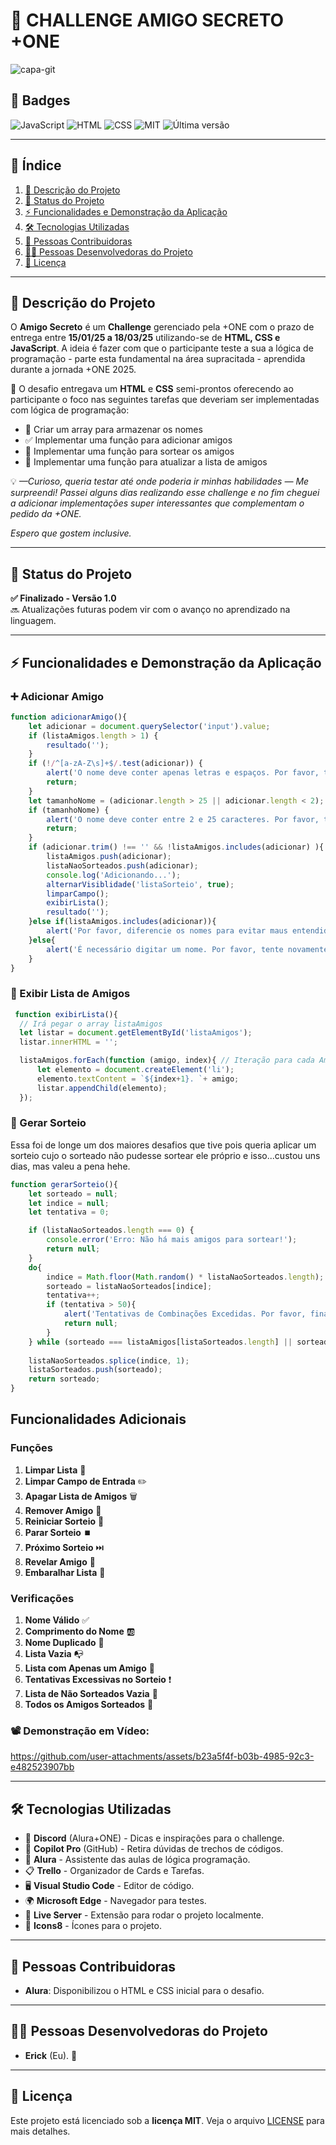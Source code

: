 
# 🎁 CHALLENGE AMIGO SECRETO +ONE

![capa-git](https://github.com/user-attachments/assets/1744c382-0b1d-46f2-a3e5-f51289d58e4f)

## 🏅 Badges
![JavaScript](https://img.shields.io/badge/JavaScript-ES6%2B-yellow)
![HTML](https://img.shields.io/badge/HTML-5-orange)
![CSS](https://img.shields.io/badge/CSS-3-blue)
![MIT](https://img.shields.io/badge/Licen%C3%A7a-MIT-green)
![Última versão](https://img.shields.io/badge/Última%20Vers%C3%A3o-Janeiro-lightgrey)

---

## 📌 Índice
1. [📖 Descrição do Projeto](#descrição-do-projeto)
2. [🚀 Status do Projeto](#status-do-projeto)
3. [⚡ Funcionalidades e Demonstração da Aplicação](#funcionalidades-e-demonstração-da-aplicação)
4. [🛠 Tecnologias Utilizadas](#tecnologias-utilizadas)
5. [🤝 Pessoas Contribuidoras](#pessoas-contribuidoras)
6. [👨‍💻 Pessoas Desenvolvedoras do Projeto](#pessoas-desenvolvedoras-do-projeto)
7. [📜 Licença](#licença)

---

## 📖 Descrição do Projeto
O **Amigo Secreto** é um **Challenge** gerenciado pela +ONE com o prazo de entrega entre **15/01/25 a 18/03/25**  utilizando-se de **HTML, CSS e JavaScript**.
A ideia é fazer com que o participante teste a sua a lógica de programação - parte esta fundamental na área supracitada - aprendida durante a jornada +ONE 2025.

📌 O desafio entregava um **HTML** e **CSS** semi-prontos oferecendo ao participante o foco nas seguintes tarefas que deveriam ser implementadas com lógica de programação:

- 📌 Criar um array para armazenar os nomes
- ✅ Implementar uma função para adicionar amigos
- 🔀 Implementar uma função para sortear os amigos
- 📃 Implementar uma função para atualizar a lista de amigos

💡 *—Curioso, queria testar até onde poderia ir minhas habilidades — Me surpreendi! Passei alguns dias realizando esse challenge e no fim cheguei a adicionar implementações super interessantes que complementam o pedido da +ONE.* 

*Espero que gostem inclusive.*

---

## 🚀 Status do Projeto

**✅ Finalizado - Versão 1.0**  
🔜 Atualizações futuras podem vir com o avanço no aprendizado na linguagem.

---

## ⚡ Funcionalidades e Demonstração da Aplicação

### ➕ Adicionar Amigo
```javascript
function adicionarAmigo(){
    let adicionar = document.querySelector('input').value;
    if (listaAmigos.length > 1) {
        resultado('');
    }
    if (!/^[a-zA-Z\s]+$/.test(adicionar)) {
        alert('O nome deve conter apenas letras e espaços. Por favor, tente novamente.');
        return;
    }
    let tamanhoNome = (adicionar.length > 25 || adicionar.length < 2);
    if (tamanhoNome) {
        alert('O nome deve conter entre 2 e 25 caracteres. Por favor, tente novamente.');
        return;
    }
    if (adicionar.trim() !== '' && !listaAmigos.includes(adicionar) ){  
        listaAmigos.push(adicionar);
        listaNaoSorteados.push(adicionar);
        console.log('Adicionando...');
        alternarVisiblidade('listaSorteio', true);
        limparCampo();
        exibirLista();
        resultado('');
    }else if(listaAmigos.includes(adicionar)){
        alert('Por favor, diferencie os nomes para evitar maus entendidos.');
    }else{
        alert('É necessário digitar um nome. Por favor, tente novamente.');
    } 
}
```

### 📝 Exibir Lista de Amigos
 
```javascript
 function exibirLista(){
  // Irá pegar o array listaAmigos 
  let listar = document.getElementById('listaAmigos');
  listar.innerHTML = '';

  listaAmigos.forEach(function (amigo, index){ // Iteração para cada Amigo na lista.
      let elemento = document.createElement('li');
      elemento.textContent = `${index+1}. `+ amigo;
      listar.appendChild(elemento);
  });
```

### 🎲 Gerar Sorteio
Essa foi de longe um dos maiores desafios que tive pois queria aplicar um sorteio cujo o sorteado não pudesse sortear ele próprio e isso...custou uns dias, mas valeu a pena hehe.
```javascript
function gerarSorteio(){
    let sorteado = null;
    let indice = null;
    let tentativa = 0;

    if (listaNaoSorteados.length === 0) {
        console.error('Erro: Não há mais amigos para sortear!');
        return null;
    }
    do{
        indice = Math.floor(Math.random() * listaNaoSorteados.length);
        sorteado = listaNaoSorteados[indice];
        tentativa++;
        if (tentativa > 50){
            alert('Tentativas de Combinações Excedidas. Por favor, finalize o Sorteio');
            return null;
        } 
    } while (sorteado === listaAmigos[listaSorteados.length] || sorteado === undefined);
    
    listaNaoSorteados.splice(indice, 1);
    listaSorteados.push(sorteado);
    return sorteado;
}

```
## Funcionalidades Adicionais

### Funções

1. **Limpar Lista** 🧹
2. **Limpar Campo de Entrada** ✏️
3. **Apagar Lista de Amigos** 🗑️
4. **Remover Amigo** 👋
5. **Reiniciar Sorteio** 🔄
6. **Parar Sorteio** ⏹️
7. **Próximo Sorteio** ⏭️
8. **Revelar Amigo** 👀
9. **Embaralhar Lista** 🔀

### Verificações

1. **Nome Válido** ✅
2. **Comprimento do Nome** 🆎
3. **Nome Duplicado** 🔁
4. **Lista Vazia** 📭
5. **Lista com Apenas um Amigo** 👤
6. **Tentativas Excessivas no Sorteio** ❗
7. **Lista de Não Sorteados Vazia** 🚫
8. **Todos os Amigos Sorteados** 🎉


### 📽 Demonstração em Vídeo:
https://github.com/user-attachments/assets/b23a5f4f-b03b-4985-92c3-e482523907bb

---

## 🛠 Tecnologias Utilizadas
- 💬 **Discord** (Alura+ONE) - Dicas e inspirações para o challenge.
- 🤖 **Copilot Pro** (GitHub) - Retira dúvidas de trechos de códigos.
- 🏫 **Alura** - Assistente das aulas de lógica programação.
- 📋 **Trello** - Organizador de Cards e Tarefas.
- 🖥 **Visual Studio Code** - Editor de código.
- 🌍 **Microsoft Edge** - Navegador para testes.
- 🚀 **Live Server** - Extensão para rodar o projeto localmente.
- 🎨 **Icons8** - Ícones para o projeto.

---

## 🤝 Pessoas Contribuidoras
- **Alura**: Disponibilizou o HTML e CSS inicial para o desafio.

---

## 👨‍💻 Pessoas Desenvolvedoras do Projeto
- **Erick** (Eu). 👾

---

## 📜 Licença
Este projeto está licenciado sob a **licença MIT**. Veja o arquivo [LICENSE](LICENSE) para mais detalhes.
